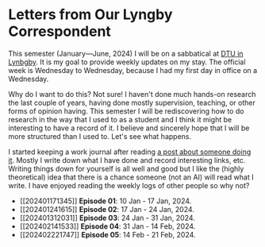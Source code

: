 # Letters from Our Lyngby Correspondent

This semester (January—June, 2024) I will be on a sabbatical at
[DTU in Lynbgby](https://www.dtu.dk/english/). It is my goal to provide weekly
updates on my stay. The official week is Wednesday to Wednesday, because I had
my first day in office on a Wednesday.

Why do I want to do this? Not sure! I haven't done much hands-on research the
last couple of years, having done mostly supervision, teaching, or other forms
of opinion having. This semester I will be rediscovering how to do research in
the way that I used to as a student and I think it might be interesting to have
a record of it. I believe and sincerely hope that I will be more structured
than I used to. Let's see what happens.

I started keeping a work journal after reading
[a post about someone doing it](https://www.grizzlebit.com/posts/2023/05-21-long-live-the-work-journal/). 
Mostly I write down what I have done and record interesting links, etc. Writing
things down for yourself is all well and good but I like the (highly
theoretical) idea that there is a chance someone (not an AI) will read what I
write. I have enjoyed reading the weekly logs of other people so why not?

* [[202401171345]] **Episode 01**: 10 Jan - 17 Jan, 2024.
* [[202401241615]] **Episode 02**: 17 Jan - 24 Jan, 2024.
* [[202401312031]] **Episode 03**: 24 Jan - 31 Jan, 2024.
* [[202402141533]] **Episode 04**: 31 Jan - 14 Feb, 2024.
* [[202402221747]] **Episode 05**: 14 Feb - 21 Feb, 2024.
